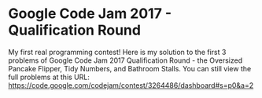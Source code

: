# Google Code Jam 2017 - Qualification Round

My first real programming contest! Here is my solution to the first 3 problems of Google Code Jam 2017 Qualification Round - the Oversized Pancake Flipper, Tidy Numbers, and Bathroom Stalls. You can still view the full problems at this URL: https://code.google.com/codejam/contest/3264486/dashboard#s=p0&a=2

